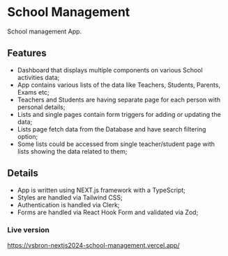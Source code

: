 # School Management

School management App.

## Features

- Dashboard that displays multiple components on various School activities data;
- App contains various lists of the data like Teachers, Students, Parents, Exams etc;
- Teachers and Students are having separate page for each person with personal details;
- Lists and single pages contain form triggers for adding or updating the data;
- Lists page fetch data from the Database and have search filtering option;
- Some lists could be accessed from single teacher/student page with lists showing the data related to them;

## Details

- App is written using NEXT.js framework with a TypeScript;
- Styles are handled via Tailwind CSS;
- Authentication is handled via Clerk;
- Forms are handled via React Hook Form and validated via Zod;

### Live version

https://vsbron-nextjs2024-school-management.vercel.app/
